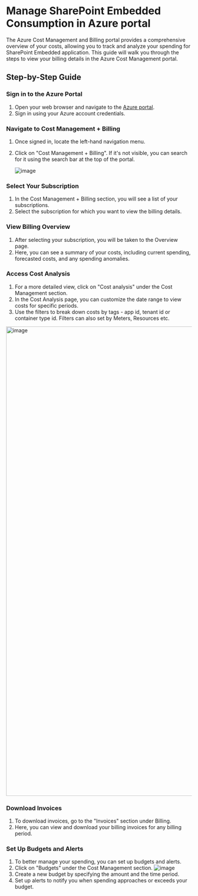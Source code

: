 
# Manage SharePoint Embedded Consumption in Azure portal

The Azure Cost Management and Billing portal provides a comprehensive overview of your costs, allowing you to track and analyze your spending for SharePoint Embedded application. This guide will walk you through the steps to view your billing details in the Azure Cost Management portal.

## Step-by-Step Guide

### Sign in to the Azure Portal
1. Open your web browser and navigate to the [Azure portal](https://portal.azure.com/).
2. Sign in using your Azure account credentials.

### Navigate to Cost Management + Billing

1. Once signed in, locate the left-hand navigation menu.
2. Click on "Cost Management + Billing". If it's not visible, you can search for it using the search bar at the top of the portal.
   
   ![image](https://github.com/cindylay/sp-dev-docs/assets/132292644/56c1be00-a2b3-4000-a3c6-e24450842d22)

### Select Your Subscription

1. In the Cost Management + Billing section, you will see a list of your subscriptions.
2. Select the subscription for which you want to view the billing details.

### View Billing Overview

1. After selecting your subscription, you will be taken to the Overview page.
2. Here, you can see a summary of your costs, including current spending, forecasted costs, and any spending anomalies.

### Access Cost Analysis

1. For a more detailed view, click on "Cost analysis" under the Cost Management section.
2. In the Cost Analysis page, you can customize the date range to view costs for specific periods.
3. Use the filters to break down costs by tags - app id, tenant id or container type id. Filters can also set by Meters, Resources etc.

<img width="1270" alt="image" src="https://github.com/cindylay/sp-dev-docs/assets/132292644/3e34b2a4-7315-49a5-8bef-0bb18421564a">

### Download Invoices

1. To download invoices, go to the "Invoices" section under Billing.
2. Here, you can view and download your billing invoices for any billing period.

### Set Up Budgets and Alerts

1. To better manage your spending, you can set up budgets and alerts.
2. Click on "Budgets" under the Cost Management section.
   ![image](https://github.com/cindylay/sp-dev-docs/assets/132292644/ebafb912-d4b2-4e12-ba3d-ff3cfc8a4586)
3. Create a new budget by specifying the amount and the time period.
4. Set up alerts to notify you when spending approaches or exceeds your budget.

